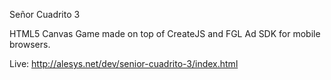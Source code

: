 Señor Cuadrito 3

HTML5 Canvas Game made on top of CreateJS and FGL Ad SDK for mobile browsers.

Live: http://alesys.net/dev/senior-cuadrito-3/index.html

